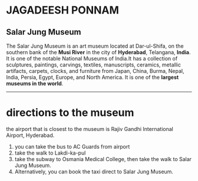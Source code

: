 # JAGADEESH PONNAM
## Salar Jung Museum
The Salar Jung Museum is an art museum located at Dar-ul-Shifa, on the southern bank of the **Musi River** in the city of **Hyderabad**, Telangana, **India**. It is one of the notable National Museums of India.It has a collection of sculptures, paintings, carvings, textiles, manuscripts, ceramics, metallic artifacts, carpets, clocks, and furniture from Japan, China, Burma, Nepal, India, Persia, Egypt, Europe, and North America. It is one of the **largest museums in the world**.
_ _ _ _ _ _ _ _ _ _ _ _ _ _ _ _ 
# directions to the museum
the airport that is closest to the museum is Rajiv Gandhi International Airport,	Hyderabad.
1. you can take the bus to AC Guards from airport
2. take the walk to Lakdi-ka-pul
3. take the subway to Osmania Medical College, then take the walk to Salar Jung Museum. 
4. Alternatively, you can book the taxi direct to Salar Jung Museum.
